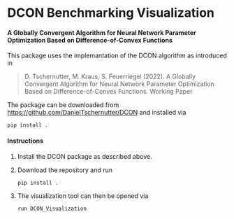 # DCON Benchmarking Visualization
#### A Globally Convergent Algorithm for Neural Network Parameter Optimization Based on Difference-of-Convex Functions

This package uses the implemantation of the DCON algorithm as introduced in
> D. Tschernutter, M. Kraus, S. Feuerriegel (2022). A Globally Convergent Algorithm for Neural Network Parameter Optimization Based on Difference-of-Convex Functions. Working Paper

The package can be downloaded from
https://github.com/DanielTschernutter/DCON
and installed via
```
pip install .
```

#### Instructions

1. Install the DCON package as described above.

2. Download the repository and run
    ```
    pip install .
    ```

3. The visualization tool can then be opened via
    ```
    run DCON_Visualization
    ```